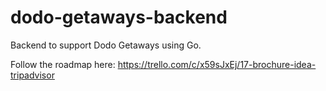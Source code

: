 # dodo-getaways-backend
Backend to support Dodo Getaways using Go.

Follow the roadmap here: https://trello.com/c/x59sJxEj/17-brochure-idea-tripadvisor
